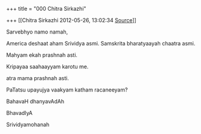+++
title = "000 Chitra Sirkazhi"

+++
[[Chitra Sirkazhi	2012-05-26, 13:02:34 [Source](https://groups.google.com/g/samskrita/c/jgp1wA7ccto)]]



Sarvebhyo namo namah,

America deshaat aham Srividya asmi. Samskrita bharatyaayah chaatra asmi.

Mahyam ekah prashnah asti.

Kripayaa saahaayyam karotu me.

atra mama prashnah asti.

  

PaTatsu upayujya vaakyam katham racaneeyam?

  

BahavaH dhanyavAdAh

BhavadIyA

Srividyamohanah  

  

